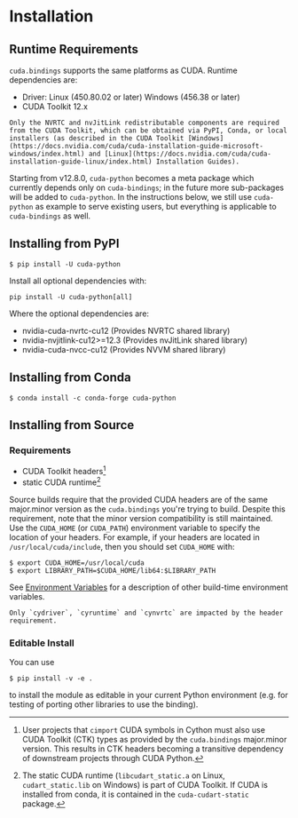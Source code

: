 # Installation

## Runtime Requirements

`cuda.bindings` supports the same platforms as CUDA. Runtime dependencies are:

* Driver: Linux (450.80.02 or later) Windows (456.38 or later)
* CUDA Toolkit 12.x

```{note}
Only the NVRTC and nvJitLink redistributable components are required from the CUDA Toolkit, which can be obtained via PyPI, Conda, or local installers (as described in the CUDA Toolkit [Windows](https://docs.nvidia.com/cuda/cuda-installation-guide-microsoft-windows/index.html) and [Linux](https://docs.nvidia.com/cuda/cuda-installation-guide-linux/index.html) Installation Guides).
```

Starting from v12.8.0, `cuda-python` becomes a meta package which currently depends only on `cuda-bindings`; in the future more sub-packages will be added to `cuda-python`. In the instructions below, we still use `cuda-python` as example to serve existing users, but everything is applicable to `cuda-bindings` as well.


## Installing from PyPI

```console
$ pip install -U cuda-python
```

Install all optional dependencies with:
```{code-block} shell
pip install -U cuda-python[all]
```

Where the optional dependencies are:

* nvidia-cuda-nvrtc-cu12 (Provides NVRTC shared library)
* nvidia-nvjitlink-cu12>=12.3 (Provides nvJitLink shared library)
* nvidia-cuda-nvcc-cu12 (Provides NVVM shared library)


## Installing from Conda

```console
$ conda install -c conda-forge cuda-python
```


## Installing from Source

### Requirements

* CUDA Toolkit headers[^1]
* static CUDA runtime[^2]

[^1]: User projects that `cimport` CUDA symbols in Cython must also use CUDA Toolkit (CTK) types as provided by the `cuda.bindings` major.minor version. This results in CTK headers becoming a transitive dependency of downstream projects through CUDA Python.

[^2]: The static CUDA runtime (`libcudart_static.a` on Linux, `cudart_static.lib` on Windows) is part of CUDA Toolkit. If CUDA is installed from conda, it is contained in the `cuda-cudart-static` package.

Source builds require that the provided CUDA headers are of the same major.minor version as the `cuda.bindings` you're trying to build. Despite this requirement, note that the minor version compatibility is still maintained. Use the `CUDA_HOME` (or `CUDA_PATH`) environment variable to specify the location of your headers. For example, if your headers are located in `/usr/local/cuda/include`, then you should set `CUDA_HOME` with:

```console
$ export CUDA_HOME=/usr/local/cuda
$ export LIBRARY_PATH=$CUDA_HOME/lib64:$LIBRARY_PATH
```

See [Environment Variables](environment_variables.md) for a description of other build-time environment variables.

```{note}
Only `cydriver`, `cyruntime` and `cynvrtc` are impacted by the header requirement.
```


### Editable Install

You can use

```console
$ pip install -v -e .
```

to install the module as editable in your current Python environment (e.g. for testing of porting other libraries to use the binding).
